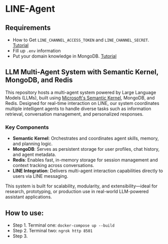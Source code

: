 # LINE-Agent

## Requirements
  - How to Get `LINE_CHANNEL_ACCESS_TOKEN` and `LINE_CHANNEL_SECRET`. [Tutorial](setting/LINE_setting.md)
  - Fill up ```.env``` information
  - Put your domain knowledge in MongoDB. [Tutorial](docs/README.md)

## LLM Multi-Agent System with Semantic Kernel, MongoDB, and Redis

This repository hosts a multi-agent system powered by Large Language Models (LLMs), built using [Microsoft's Semantic Kernel](https://github.com/microsoft/semantic-kernel), MongoDB, and Redis. Designed for real-time interaction on LINE, our system coordinates multiple intelligent agents to handle diverse tasks such as information retrieval, conversation management, and personalized responses.

### Key Components

- **Semantic Kernel**: Orchestrates and coordinates agent skills, memory, and planning logic.
- **MongoDB**: Serves as persistent storage for user profiles, chat history, and agent metadata.
- **Redis**: Enables fast, in-memory storage for session management and context tracking across conversations.
- **LINE Integration**: Delivers multi-agent interaction capabilities directly to users via LINE messaging.

This system is built for scalability, modularity, and extensibility—ideal for research, prototyping, or production use in real-world LLM-powered assistant applications.

## How to use:

- Step 1. Terminal one: ```docker-compose up --build```  
- Step 2. Terminal two: ```ngrok http 8501```
- Step 3. 
